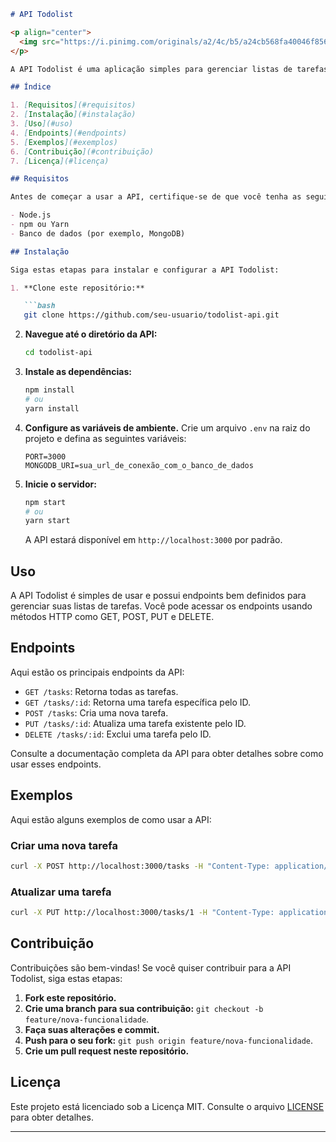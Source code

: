 ```markdown
# API Todolist

<p align="center">
  <img src="https://i.pinimg.com/originals/a2/4c/b5/a24cb568fa40046f8562dbc45cea8506.gif" alt="Imagem da API" width="300">
</p>

A API Todolist é uma aplicação simples para gerenciar listas de tarefas (to-do lists). Ela permite que os usuários criem, atualizem, excluam e visualizem suas listas de tarefas de forma eficiente.

## Índice

1. [Requisitos](#requisitos)
2. [Instalação](#instalação)
3. [Uso](#uso)
4. [Endpoints](#endpoints)
5. [Exemplos](#exemplos)
6. [Contribuição](#contribuição)
7. [Licença](#licença)

## Requisitos

Antes de começar a usar a API, certifique-se de que você tenha as seguintes dependências instaladas:

- Node.js
- npm ou Yarn
- Banco de dados (por exemplo, MongoDB)

## Instalação

Siga estas etapas para instalar e configurar a API Todolist:

1. **Clone este repositório:**

   ```bash
   git clone https://github.com/seu-usuario/todolist-api.git
   ```

2. **Navegue até o diretório da API:**

   ```bash
   cd todolist-api
   ```

3. **Instale as dependências:**

   ```bash
   npm install
   # ou
   yarn install
   ```

4. **Configure as variáveis de ambiente.** Crie um arquivo `.env` na raiz do projeto e defina as seguintes variáveis:

   ```dotenv
   PORT=3000
   MONGODB_URI=sua_url_de_conexão_com_o_banco_de_dados
   ```

5. **Inicie o servidor:**

   ```bash
   npm start
   # ou
   yarn start
   ```

   A API estará disponível em `http://localhost:3000` por padrão.

## Uso

A API Todolist é simples de usar e possui endpoints bem definidos para gerenciar suas listas de tarefas. Você pode acessar os endpoints usando métodos HTTP como GET, POST, PUT e DELETE.

## Endpoints

Aqui estão os principais endpoints da API:

- `GET /tasks`: Retorna todas as tarefas.
- `GET /tasks/:id`: Retorna uma tarefa específica pelo ID.
- `POST /tasks`: Cria uma nova tarefa.
- `PUT /tasks/:id`: Atualiza uma tarefa existente pelo ID.
- `DELETE /tasks/:id`: Exclui uma tarefa pelo ID.

Consulte a documentação completa da API para obter detalhes sobre como usar esses endpoints.

## Exemplos

Aqui estão alguns exemplos de como usar a API:

### Criar uma nova tarefa

```bash
curl -X POST http://localhost:3000/tasks -H "Content-Type: application/json" -d '{"title": "Comprar leite"}'
```

### Atualizar uma tarefa

```bash
curl -X PUT http://localhost:3000/tasks/1 -H "Content-Type: application/json" -d '{"title": Comprar cereal, "status": "finalizado"}'
```

## Contribuição

Contribuições são bem-vindas! Se você quiser contribuir para a API Todolist, siga estas etapas:

1. **Fork este repositório.**
2. **Crie uma branch para sua contribuição:** `git checkout -b feature/nova-funcionalidade`.
3. **Faça suas alterações e commit.**
4. **Push para o seu fork:** `git push origin feature/nova-funcionalidade`.
5. **Crie um pull request neste repositório.**

## Licença

Este projeto está licenciado sob a Licença MIT. Consulte o arquivo [LICENSE](LICENSE) para obter detalhes.

---
```
